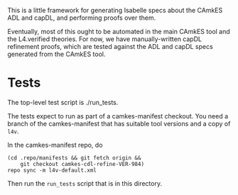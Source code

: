 <!--
     Copyright 2018, Data61
     Commonwealth Scientific and Industrial Research Organisation (CSIRO)
     ABN 41 687 119 230.

     This software may be distributed and modified according to the terms of
     the BSD 2-Clause license. Note that NO WARRANTY is provided.
     See "LICENSE_BSD2.txt" for details.

     @TAG(DATA61_BSD)
-->

This is a little framework for generating Isabelle specs about the
CAmkES ADL and capDL, and performing proofs over them.

Eventually, most of this ought to be automated in the main CAmkES tool
and the L4.verified theories. For now, we have manually-written
capDL refinement proofs, which are tested against the ADL and capDL
specs generated from the CAmkES tool.

# Tests
The top-level test script is ./run_tests.

The tests expect to run as part of a camkes-manifest checkout.
You need a branch of the camkes-manifest that has suitable tool
versions and a copy of `l4v`.

In the camkes-manifest repo, do

```
(cd .repo/manifests && git fetch origin &&
    git checkout camkes-cdl-refine-VER-984)
repo sync -m l4v-default.xml
```

Then run the `run_tests` script that is in this directory.
